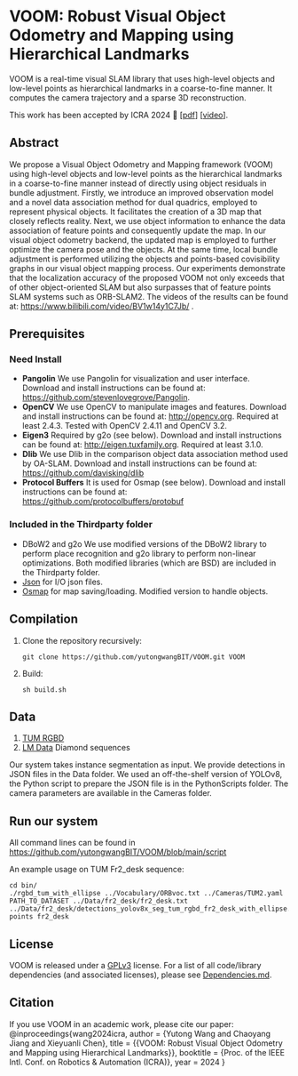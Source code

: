 # VOOM: Robust Visual Object Odometry and Mapping using Hierarchical Landmarks

VOOM is a real-time visual SLAM library that uses high-level objects and low-level points as hierarchical landmarks in a coarse-to-fine manner. It computes the camera trajectory and a sparse 3D reconstruction. 

This work has been accepted by ICRA 2024 :tada: [[pdf](todo)] [[video](https://www.bilibili.com/video/BV1w14y1C7Jb/)].

## Abstract
We propose a Visual Object Odometry and Mapping framework (VOOM) using high-level objects and low-level points as the hierarchical landmarks in a coarse-to-fine manner instead of directly using object residuals in bundle adjustment. Firstly, we introduce an improved observation model and a novel data association method for dual quadrics, employed to represent physical objects. It facilitates the creation of a 3D map that closely reflects reality. Next, we use object information to enhance the data association of feature points and consequently update the map. In our visual object odometry backend, the updated map is employed to further optimize the camera pose and the objects. At the same time, local bundle adjustment is performed utilizing the objects and points-based covisibility graphs in our visual object mapping process. Our experiments demonstrate that the localization accuracy of the proposed VOOM not only exceeds that of other object-oriented SLAM but also surpasses that of feature points SLAM systems such as ORB-SLAM2. The videos of the results can be found at: https://www.bilibili.com/video/BV1w14y1C7Jb/ .

## Prerequisites
### Need Install
- **Pangolin**
We use Pangolin for visualization and user interface. Download and install instructions can be found at: https://github.com/stevenlovegrove/Pangolin.
- **OpenCV**
We use OpenCV to manipulate images and features. Download and install instructions can be found at: http://opencv.org. Required at least 2.4.3. Tested with OpenCV 2.4.11 and OpenCV 3.2.
- **Eigen3**
Required by g2o (see below). Download and install instructions can be found at: http://eigen.tuxfamily.org. Required at least 3.1.0.
- **Dlib**
We use Dlib in the comparison object data association method used by OA-SLAM. Download and install instructions can be found at: https://github.com/davisking/dlib
- **Protocol Buffers**
It is used for Osmap (see below). Download and install instructions can be found at: https://github.com/protocolbuffers/protobuf

### Included in the Thirdparty folder
- DBoW2 and g2o 
We use modified versions of the DBoW2 library to perform place recognition and g2o library to perform non-linear optimizations. Both modified libraries (which are BSD) are included in the Thirdparty folder.
- [Json](https://github.com/nlohmann/json) for I/O json files.
- [Osmap](https://github.com/AlejandroSilvestri/osmap) for map saving/loading. Modified version to handle objects.

## Compilation

1. Clone the repository recursively:

    ```git clone https://github.com/yutongwangBIT/VOOM.git VOOM```
3. Build:
 
   ```sh build.sh```

## Data
1. [TUM RGBD](https://cvg.cit.tum.de/data/datasets/rgbd-dataset/download)
2. [LM Data](https://peringlab.org/lmdata/) Diamond sequences

Our system takes instance segmentation as input. We provide detections in JSON files in the Data folder. We used an off-the-shelf version of YOLOv8, the Python script to prepare the JSON file is in the PythonScripts folder. 
The camera parameters are available in the Cameras folder.

## Run our system
All command lines can be found in https://github.com/yutongwangBIT/VOOM/blob/main/script

An example usage on TUM Fr2_desk sequence:
```
cd bin/
./rgbd_tum_with_ellipse ../Vocabulary/ORBvoc.txt ../Cameras/TUM2.yaml PATH_TO_DATASET ../Data/fr2_desk/fr2_desk.txt ../Data/fr2_desk/detections_yolov8x_seg_tum_rgbd_fr2_desk_with_ellipse.json points fr2_desk
```

## License
VOOM is released under a [GPLv3](https://github.com/yutongwangBIT/VOOM/blob/main/LICENSE) license. For a list of all code/library dependencies (and associated licenses), please see [Dependencies.md](https://github.com/yutongwangBIT/VOOM/blob/main/Dependencies.md).

## Citation
If you use VOOM in an academic work, please cite our paper:
	@inproceedings{wang2024icra,
		author = {Yutong Wang and Chaoyang Jiang and Xieyuanli Chen},
		title = {{VOOM: Robust Visual Object Odometry and Mapping using Hierarchical Landmarks}},
		booktitle = {Proc. of the IEEE Intl. Conf. on Robotics \& Automation (ICRA)},
		year = 2024
	}
